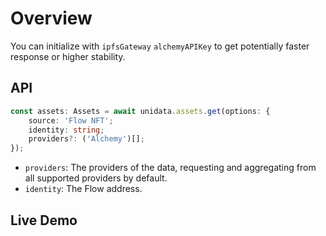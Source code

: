 # Overview

<Logos type="Assets" :names="['Flow', 'Alchemy']" />

You can initialize with `ipfsGateway` `alchemyAPIKey` to get potentially faster response or higher stability.

## API

```ts
const assets: Assets = await unidata.assets.get(options: {
    source: 'Flow NFT';
    identity: string;
    providers?: ('Alchemy')[];
});
```

-   `providers`: The providers of the data, requesting and aggregating from all supported providers by default.
-   `identity`: The Flow address.

## Live Demo

<Assets :source="'Flow NFT'" :defaultIdentity="'0xff2da663c7033313'" />
